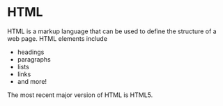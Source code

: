 <h1>HTML</h1>

<p>HTML is a markup language that can be used to define the structure of a web page. HTML elements include</p>

<ul>

<li>headings</li>

<li>paragraphs</li>

<li>lists</li>

<li>links</li>

<li>and more!</li>

</ul>

<p>The most recent major version of HTML is HTML5.</p>
